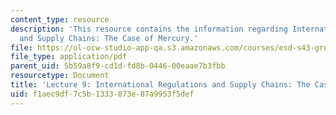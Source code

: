 ```yaml
---
content_type: resource
description: 'This resource contains the information regarding International Regulations
  and Supply Chains: The Case of Mercury.'
file: https://ol-ocw-studio-app-qa.s3.amazonaws.com/courses/esd-s43-green-supply-chain-management-spring-2014/f1aec9df7c5b1333873e87a9953f5def_MITESD_S43S14_Lecture9.pdf
file_type: application/pdf
parent_uid: 5b59a8f9-cd1d-fd8b-0446-00eaae7b3fbb
resourcetype: Document
title: 'Lecture 9: International Regulations and Supply Chains: The Case of Mercury'
uid: f1aec9df-7c5b-1333-873e-87a9953f5def
---
```

